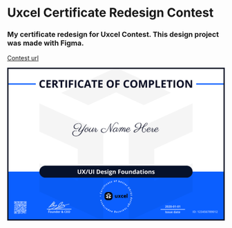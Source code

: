 # Uxcel Certificate Redesign Contest

### My certificate redesign for Uxcel Contest. This design project was made with Figma.

[Contest url](https://uxcel.com/certificate-contest)

<p align="center"><img src="https://raw.githubusercontent.com/ArthurAssuncao/Uxcel-Certificate-Redesign-Contest/main/new-certificate-for-uxcel.png"></p>
